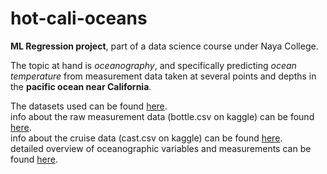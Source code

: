 # hot-cali-oceans

**ML Regression project**, part of a data science course under Naya College.

The topic at hand is *oceanography*, and specifically predicting *ocean temperature* from measurement data taken at several points and depths in the **pacific ocean near California**.

The datasets used can be found [here](https://www.kaggle.com/sohier/calcofi).  
info about the raw measurement data (bottle.csv on kaggle) can be found [here](https://new.data.calcofi.com/index.php/database/calcofi-database/bottle-field-descriptions).  
info about the cruise data (cast.csv on kaggle) can be found [here](https://new.data.calcofi.com/index.php/database/calcofi-database/cast-table-column-descriptions).  
detailed overview of oceanographic variables and measurements can be found [here](https://www.oc.nps.edu/nom/day1/parta.html).
